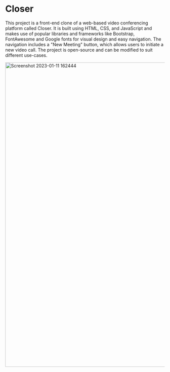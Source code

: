 # Closer
This project is a front-end clone of a web-based video conferencing platform called Closer. It is built using HTML, CSS, and JavaScript and makes use of popular libraries and frameworks like Bootstrap, FontAwesome and Google fonts for visual design and easy navigation. 
The navigation includes a "New Meeting" button, which allows users to initiate a new video call. The project is open-source and can be modified to suit different use-cases.

<img width="960" alt="Screenshot 2023-01-11 162444" src="https://user-images.githubusercontent.com/55704065/211788580-a4f02cba-9f33-4db2-a76e-e1d627894da5.png">
